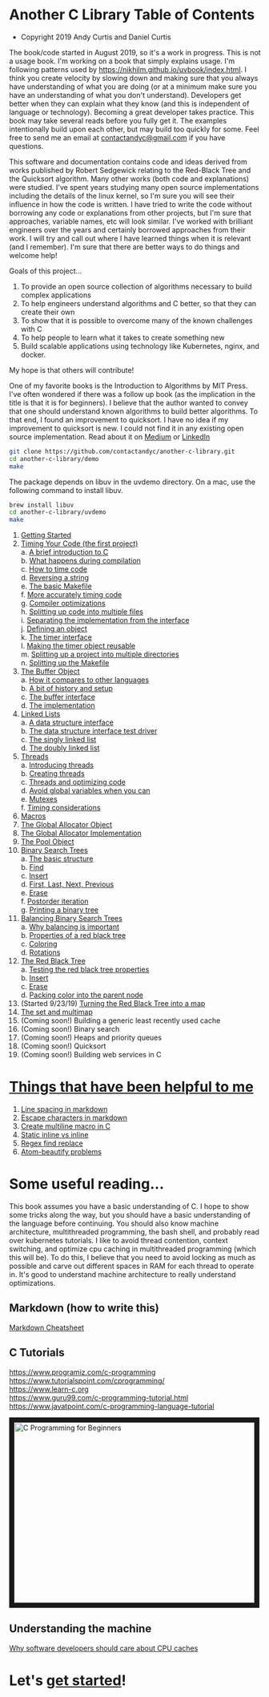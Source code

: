 # Another C Library Table of Contents
- Copyright 2019 Andy Curtis and Daniel Curtis

The book/code started in August 2019, so it's a work in progress.  This is not a usage book.  I'm working on a book that simply explains usage.  I'm following patterns used by https://nikhilm.github.io/uvbook/index.html.  I think you create velocity by slowing down and making sure that you always have understanding of what you are doing (or at a minimum make sure you have an understanding of what you don't understand).   Developers get better when they can explain what they know (and this is independent of language or technology).  Becoming a great developer takes practice.  This book may take several reads before you fully get it.  The examples intentionally build upon each other, but may build too quickly for some.  Feel free to send me an email at contactandyc@gmail.com if you have questions.

This software and documentation contains code and ideas derived from works published by Robert Sedgewick relating to the Red-Black Tree and the Quicksort algorithm.  Many other works (both code and explanations) were studied.  I've spent years studying many open source implementations including the details of the linux kernel, so I'm sure you will see their influence in how the code is written.  I have tried to write the code without borrowing any code or explanations from other projects, but I'm sure that approaches, variable names, etc will look similar.  I've worked with brilliant engineers over the years and certainly borrowed approaches from their work.  I will try and call out where I have learned things when it is relevant (and I remember).  I'm sure that there are better ways to do things and welcome help!  

Goals of this project...
1. To provide an open source collection of algorithms necessary to build complex applications
2. To help engineers understand algorithms and C better, so that they can create their own
3. To show that it is possible to overcome many of the known challenges with C
4. To help people to learn what it takes to create something new
5. Build scalable applications using technology like Kubernetes, nginx, and docker.

My hope is that others will contribute!  

One of my favorite books is the Introduction to Algorithms by MIT Press.  I've often wondered if there was a follow up book (as the implication in the title is that it is for beginners).  I believe that the author wanted to convey that one should understand known algorithms to build better algorithms.  To that end, I found an improvement to quicksort.  I have no idea if my improvement to quicksort is new.  I could not find it in any existing open source implementation.  Read about it on [Medium](https://medium.com/@contactandyc/improving-quicksorts-worst-case-ef48f756bd4e) or [LinkedIn](https://www.linkedin.com/pulse/improving-60-year-old-algorithm-andy-curtis/)

```bash
git clone https://github.com/contactandyc/another-c-library.git
cd another-c-library/demo
make
```

The package depends on libuv in the uvdemo directory.  On a mac, use the following command to install libuv.
```bash
brew install libuv
cd another-c-library/uvdemo
make
```

1. [Getting Started](website/docs/1-getting-started/index.md)
2. [Timing Your Code (the first project)](website/docs/2-timing/index.md)<br/>
   a. [A brief introduction to C](website/docs/2-timing/index.md#a-brief-introduction-to-c)<br/>
   b. [What happens during compilation](website/docs/2-timing/index.md#what-happens-during-compilation)<br/>
   c. [How to time code](website/docs/2-timing/index.md#how-to-time-code)<br/>
   d. [Reversing a string](website/docs/2-timing/index.md#reversing-a-string)<br/>
   e. [The basic Makefile](website/docs/2-timing/index.md#the-basic-makefile)<br/>
   f. [More accurately timing code](website/docs/2-timing/index.md#more-accurately-timing-code)<br/>
   g. [Compiler optimizations](website/docs/2-timing/index.md#compiler-optimizations)<br/>
   h. [Splitting up code into multiple files](website/docs/2-timing/index.md#splitting-up-code-into-multiple-files)<br/>
   i. [Separating the implementation from the interface](website/docs/2-timing/index.md#separating-the-implementation-from-the-interface)<br/>
   j. [Defining an object](website/docs/2-timing/index.md#defining-an-object)<br/>
   k. [The timer interface](website/docs/2-timing/index.md#the-timer-interface)<br/>
   l. [Making the timer object reusable](website/docs/2-timing/index.md#making-the-timer-object-reusable)<br/>
   m. [Splitting up a project into multiple directories](website/docs/2-timing/index.md#splitting-up-a-project-into-multiple-directories)<br/>
   n. [Splitting up the Makefile](website/docs/2-timing/index.md#splitting-up-the-makefile)<br/>
3. [The Buffer Object](website/docs/3-buffer/index.md)<br/>
   a. [How it compares to other languages](website/docs/3-buffer/index.md#how-it-compares-to-other-languages)<br/>
   b. [A bit of history and setup](website/docs/3-buffer/index.md#a-bit-of-history-and-setup)<br/>
   c. [The buffer interface](website/docs/3-buffer/index.md#the-buffer-interface)<br/>
   d. [The implementation](website/docs/3-buffer/index.md#the-implementation)<br/>
4. [Linked Lists](website/docs/4-linked-lists/index.md)<br/>
   a. [A data structure interface](website/docs/4-linked-lists/index.md#a-data-structure-interface)<br/>
   b. [The data structure interface test driver](website/docs/4-linked-lists/index.md#the-data-structure-interface-test-driver)<br/>
   c. [The singly linked list](website/docs/4-linked-lists/index.md#the-singly-linked-list)<br/>
   d. [The doubly linked list](website/docs/4-linked-lists/index.md#the-doubly-linked-list)<br/>
5. [Threads](website/docs/5-threads/index.md)<br/>
   a. [Introducing threads](website/docs/5-threads/index.md#introducing-threads)<br/>
   b. [Creating threads](website/docs/5-threads/index.md#creating-threads)<br/>
   c. [Threads and optimizing code](website/docs/5-threads/index.md#threads-and-optimizing-code)<br/>
   d. [Avoid global variables when you can](website/docs/5-threads/index.md#avoid-global-variables-when-you-can)<br/>
   e. [Mutexes](website/docs/5-threads/index.md#mutexes)<br/>
   f. [Timing considerations](website/docs/5-threads/index.md#timing-considerations)<br/>
6. [Macros](website/docs/6-macros/index.md)
7. [The Global Allocator Object](website/docs/7-allocator/index.md)
8. [The Global Allocator Implementation](website/docs/8-allocator-implementation/index.md)
9. [The Pool Object](website/docs/9-pool/index.md)
10. [Binary Search Trees](website/docs/10-binary-search/index.md)<br/>
   a. [The basic structure](website/docs/10-binary-search/index.md#the-basic-structure)<br/>
   b. [Find](website/docs/10-binary-search/index.md#find)<br/>
   c. [Insert](website/docs/10-binary-search/index.md#insert)<br/>
   d. [First, Last, Next, Previous](website/docs/10-binary-search/index.md#first-last-next-previous)<br/>
   e. [Erase](website/docs/10-binary-search/index.md#erase)<br/>
   f. [Postorder iteration](website/docs/10-binary-search/index.md#postorder_iteration)<br/>
   g. [Printing a binary tree](website/docs/10-binary-search/index.md#printing-a-binary-tree)<br/>
11. [Balancing Binary Search Trees](website/docs/11-balancing-binary-search-trees/index.md)<br/>
   a. [Why balancing is important](website/docs/11-balancing-binary-search-trees/index.md#why-balancing-is-important)<br/>
   b. [Properties of a red black tree](website/docs/11-balancing-binary-search-trees/index.md#properties-of-a-red-black-tree)<br/>
   c. [Coloring](website/docs/11-balancing-binary-search-trees/index.md#coloring)<br/>
   d. [Rotations](website/docs/11-balancing-binary-search-trees/index.md#rotations)<br/>
12. [The Red Black Tree](website/docs/12-red-black-tree/index.md)<br/>
   a. [Testing the red black tree properties](website/docs/12-red-black-tree/index.md#testing-the-red-black-tree-properties)<br/>
   b. [Insert](website/docs/12-red-black-tree/index.md#insert)<br/>
   c. [Erase](website/docs/12-red-black-tree/index.md#erase)<br/>
   d. [Packing color into the parent node](website/docs/12-red-black-tree/index.md#packing-color-into-the-parent-node)<br/>
13. (Started 9/23/19) [Turning the Red Black Tree into a map](website/docs/13-map/index.md)
14. [The set and multimap](website/docs/14-set-and-multimap/index.md)
15. (Coming soon!) Building a generic least recently used cache
16. (Coming soon!) Binary search
17. (Coming soon!) Heaps and priority queues
18. (Coming soon!) Quicksort
19. (Coming soon!) Building web services in C

# [Things that have been helpful to me](docs/tips.md)
1. [Line spacing in markdown](docs/tips.md#line-spacing-in-markdown)
2. [Escape characters in markdown](docs/tips.md#escape-characters-in-markdown)
3. [Create multiline macro in C](docs/tips.md#create-multiline-macro-in-c)
4. [Static inline vs inline](docs/tips.md#static-inline-vs-inline)
5. [Regex find replace](docs/tips.md#regex-find-replace)
6. [Atom-beautify problems](docs/tips.md#atom-beautify-problems)


# Some useful reading...

This book assumes you have a basic understanding of C.  I hope to show some tricks along the way, but you should have a basic understanding of the language before continuing.  You should also know machine architecture, multithreaded programming, the bash shell, and probably read over kubernetes tutorials.  I like to avoid thread contention, context switching, and optimize cpu caching in multithreaded programming (which this will be).  To do this, I believe that you need to avoid locking as much as possible and carve out different spaces in RAM for each thread to operate in.  It's good to understand machine architecture to really understand optimizations.

## Markdown (how to write this)
[Markdown Cheatsheet](https://github.com/adam-p/markdown-here/wiki/Markdown-Cheatsheet)<br/>

## C Tutorials
https://www.programiz.com/c-programming<br/>
https://www.tutorialspoint.com/cprogramming/<br/>
https://www.learn-c.org<br/>
https://www.guru99.com/c-programming-tutorial.html<br/>
https://www.javatpoint.com/c-programming-language-tutorial<br/>

<a href="http://www.youtube.com/watch?feature=player_embedded&v=KJgsSFOSQv0
" target="_blank"><img src="http://img.youtube.com/vi/KJgsSFOSQv0/0.jpg"
alt="C Programming for Beginners" width="480" height="360" border="10" /></a>

## Understanding the machine
[Why software developers should care about CPU caches](https://medium.com/software-design/why-software-developers-should-care-about-cpu-caches-8da04355bb8a)<br/>

# Let's [get started](docs/1_getting_started.md)!
